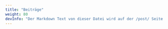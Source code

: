 ```yaml
---
title: "Beiträge"
weight: 80
devInfo: "Der Markdown Text von dieser Datei wird auf der /post/ Seite angezeigt."
---
```

